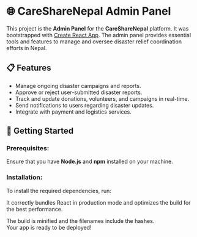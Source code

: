 # 🌐 **CareShareNepal Admin Panel**

This project is the **Admin Panel** for the **CareShareNepal** platform. It was bootstrapped with [Create React App](https://github.com/facebook/create-react-app). The admin panel provides essential tools and features to manage and oversee disaster relief coordination efforts in Nepal.


## 📋 **Features**
- Manage ongoing disaster campaigns and reports.
- Approve or reject user-submitted disaster reports.
- Track and update donations, volunteers, and campaigns in real-time.
- Send notifications to users regarding disaster updates.
- Integrate with payment and logistics services.
    
## 🚀 **Getting Started**

### Prerequisites:

Ensure that you have **Node.js** and **npm** installed on your machine.

### Installation:

To install the required dependencies, run:








It correctly bundles React in production mode and optimizes the build for the best performance.

The build is minified and the filenames include the hashes.\
Your app is ready to be deployed!


